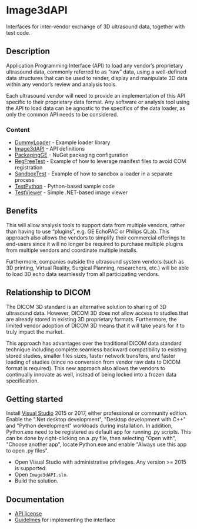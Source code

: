 # Image3dAPI
Interfaces for inter-vendor exchange of 3D ultrasound data, together with test code.

## Description
Application Programming Interface (API) to load any vendor’s proprietary ultrasound data, commonly referred to as “raw” data, using a well-defined data structures that can be used to render, display and manipulate 3D data within any vendor’s review and analysis tools.

Each ultrasound vendor will need to provide an implementation of this API specific to their proprietary data format. Any software or analysis tool using the API to load data can be agnostic to the specifics of the data loader, as only the common API needs to be considered.

### Content
* [DummyLoader](DummyLoader/) - Example loader library
* [Image3dAPI](Image3dAPI/)   - API definitions
* [PackagingGE](PackagingGE/) - NuGet packaging configuration
* [RegFreeTest](RegFreeTest/) - Example of how to leverage manifest files to avoid COM registration
* [SandboxTest](SandboxTest/) - Example of how to sandbox a loader in a separate process
* [TestPython](TestPython/)   - Python-based sample code
* [TestViewer](TestViewer/)   - Simple .NET-based image viewer

## Benefits
This will allow analysis tools to support data from multiple vendors, rather than having to use “plugins”, e.g. GE EchoPAC or Philips QLab. This approach also allows the vendors to simplify their commercial offerings to end-users since it will no longer be required to purchase multiple plugins from multiple vendors and coordinate multiple installs.

Furthermore, companies outside the ultrasound system vendors (such as 3D printing, Virtual Reality, Surgical Planning, researchers, etc.) will be able to load 3D echo data seamlessly from all participating vendors.

## Relationship to DICOM
The DICOM 3D standard is an alternative solution to sharing of 3D ultrasound data. However, DICOM 3D does not allow access to studies that are already stored in existing 3D proprietary formats. Furthermore, the limited vendor adoption of DICOM 3D means that it will take years for it to truly impact the market.

This approach has advantages over the traditional DICOM data standard technique including complete seamless backward compatibility to existing stored studies, smaller files sizes, faster network transfers, and faster loading of studies (since no conversion from vendor raw data to DICOM format is required). This new approach also allows the vendors to continually innovate as well, instead of being locked into a frozen data specification.

## Getting started
Install [Visual Studio](https://visualstudio.microsoft.com/) 2015 or 2017, either professional or community edition. Enable the ".Net desktop development", "Desktop development with C++" and "Python development" workloads during installation.
In addition, Python.exe need to be registered as default app for running .py scripts. This can be done by right-clicking on a .py file, then selecting "Open with", "Choose another app", locate Python.exe and enable "Always use this app to open .py files". 

* Open Visual Studio with administrative privileges. Any version >= 2015 is supported.
* Open `Image3dAPI.sln`.
* Build the solution.

## Documentation
* [API license](LICENSE.txt)
* [Guidelines](Guidelines.md) for implementing the interface
